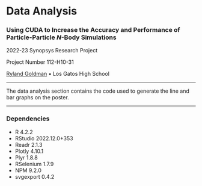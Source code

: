 # Data Analysis

### Using CUDA to Increase the Accuracy and Performance of Particle-Particle *N*-Body Simulations

2022-23 Synopsys Research Project

Project Number 112-H10-31

[Ryland Goldman](https://www.rylandgoldman.com/) • Los Gatos High School

---

The data analysis section contains the code used to generate the line and bar graphs on the poster.

---

### Dependencies

- R 4.2.2
- RStudio 2022.12.0+353
- Readr 2.1.3
- Plotly 4.10.1
- Plyr 1.8.8
- RSelenium 1.7.9
- NPM 9.2.0
- svgexport 0.4.2
